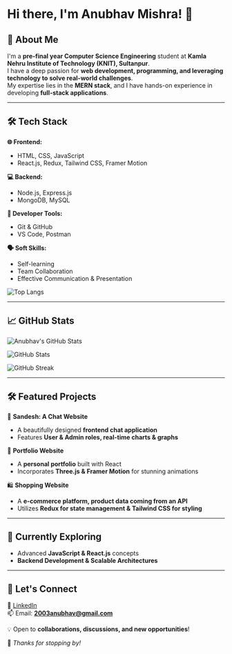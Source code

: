 # Hi there, I'm Anubhav Mishra! 👋  

## 🚀 About Me  
I'm a **pre-final year Computer Science Engineering** student at **Kamla Nehru Institute of Technology (KNIT), Sultanpur**.  
I have a deep passion for **web development, programming, and leveraging technology to solve real-world challenges**.  
My expertise lies in the **MERN stack**, and I have hands-on experience in developing **full-stack applications**.  

---

## 🛠️ Tech Stack  

**🌐 Frontend:**  
- HTML, CSS, JavaScript  
- React.js, Redux, Tailwind CSS, Framer Motion  

**💻 Backend:**  
- Node.js, Express.js  
- MongoDB, MySQL  

**🔧 Developer Tools:**  
- Git & GitHub  
- VS Code, Postman  

**🗣️ Soft Skills:**  
- Self-learning  
- Team Collaboration  
- Effective Communication & Presentation

 ![Top Langs](https://github-readme-stats.vercel.app/api/top-langs/?username=anubhav-0004&layout=compact&theme=radical&langs_count=10&text_size=30)

---

## 📈 GitHub Stats  

![Anubhav's GitHub Stats](https://github-readme-stats.vercel.app/api?username=anubhav-0004&show_icons=true&theme=radical)  

![GitHub Stats](https://komarev.com/ghpvc/?username=anubhav-0004&label=Profile%20views&color=0e75b6&style=flat)

![GitHub Streak](https://github-readme-streak-stats.herokuapp.com/?user=anubhav-0004&theme=radical)

---

## 🛠️ Featured Projects  

🚀 **Sandesh: A Chat Website**  
- A beautifully designed **frontend chat application**  
- Features **User & Admin roles, real-time charts & graphs**  

🌟 **Portfolio Website**  
- A **personal portfolio** built with React  
- Incorporates **Three.js & Framer Motion** for stunning animations  

🛍️ **Shopping Website**  
- A **e-commerce platform, product data coming from an API**  
- Utilizes **Redux for state management & Tailwind CSS for styling**  

---

## 🌱 Currently Exploring  
- Advanced **JavaScript & React.js** concepts  
- **Backend Development & Scalable Architectures**  

---

## 🤝 Let's Connect  

🔗 [LinkedIn](https://www.linkedin.com/in/anubhav-04-mishra/)  
📫 Email: **2003anubhav@gmail.com**  

💡 Open to **collaborations, discussions, and new opportunities**!  

🚀 _Thanks for stopping by!_  
